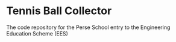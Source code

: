 # Tennis Ball Collector
The code repository for the Perse School entry to the Engineering Education Scheme (EES) 

